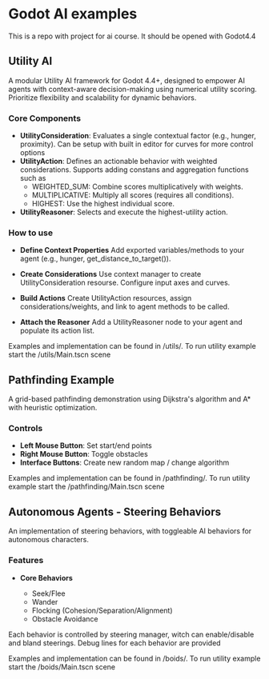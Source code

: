 # Godot AI examples

This is a repo with project for ai course. It should be opened with Godot4.4

## Utility AI

A modular Utility AI framework for Godot 4.4+, designed to empower AI agents with context-aware decision-making using numerical utility scoring. Prioritize flexibility and scalability for dynamic behaviors.


### Core Components

- **UtilityConsideration**: Evaluates a single contextual factor (e.g., hunger, proximity). Can be setup with built in editor for curves for more control options
- **UtilityAction**: Defines an actionable behavior with weighted considerations. Supports adding constans and aggregation functions such as
  - WEIGHTED_SUM: Combine scores multiplicatively with weights.
  - MULTIPLICATIVE: Multiply all scores (requires all conditions).
  - HIGHEST: Use the highest individual score.
- **UtilityReasoner**: Selects and execute the highest-utility action. 

### How to use
 - **Define Context Properties**
Add exported variables/methods to your agent (e.g., hunger, get_distance_to_target()).

- **Create Considerations**
Use context manager to create UtilityConsideration resourse. Configure input axes and curves.

- **Build Actions**
Create UtilityAction resources, assign considerations/weights, and link to agent methods to be called.

- **Attach the Reasoner**
Add a UtilityReasoner node to your agent and populate its action list.

Examples and implementation can be found in /utils/. To run utility example start the /utils/Main.tscn scene

## Pathfinding Example

A grid-based pathfinding demonstration using Dijkstra's algorithm and A* with heuristic optimization. 

### Controls

- **Left Mouse Button**: Set start/end points
- **Right Mouse Button**: Toggle obstacles
- **Interface Buttons**: Create new random map / change algorithm

Examples and implementation can be found in /pathfinding/. To run utility example start the /pathfinding/Main.tscn
scene

## Autonomous Agents - Steering Behaviors

An implementation of steering behaviors, with toggleable AI behaviors for autonomous characters.


### Features

- **Core Behaviors**

  - Seek/Flee
  - Wander
  - Flocking (Cohesion/Separation/Alignment)
  - Obstacle Avoidance

Each behavior is controlled by steering manager, witch can enable/disable and bland steerings. Debug lines for each behavior are provided

Examples and implementation can be found in /boids/. To run utility example start the /boids/Main.tscn
scene
